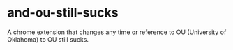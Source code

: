 # and-ou-still-sucks
A chrome extension that changes any time or reference to OU (University of Oklahoma) to OU still sucks.
